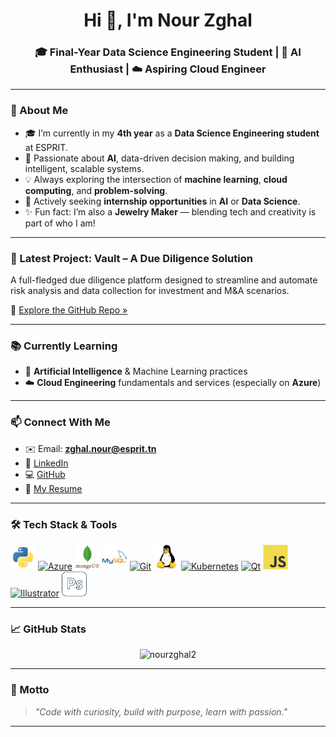 <h1 align="center">Hi 👋, I'm Nour Zghal</h1>
<h3 align="center">🎓 Final-Year Data Science Engineering Student | 🤖 AI Enthusiast | ☁️ Aspiring Cloud Engineer</h3>

---

### 🚀 About Me

- 🎓 I’m currently in my **4th year** as a **Data Science Engineering student** at ESPRIT.
- 🧠 Passionate about **AI**, data-driven decision making, and building intelligent, scalable systems.
- 💡 Always exploring the intersection of **machine learning**, **cloud computing**, and **problem-solving**.
- 💼 Actively seeking **internship opportunities** in **AI** or **Data Science**.
- ✨ Fun fact: I’m also a **Jewelry Maker** — blending tech and creativity is part of who I am!

---

### 💼 Latest Project: **Vault – A Due Diligence Solution**

A full-fledged due diligence platform designed to streamline and automate risk analysis and data collection for investment and M&A scenarios.  

🔗 [Explore the GitHub Repo »](https://github.com/nourzghal2/Pidev-Project2024.git)

---

### 📚 Currently Learning

- 🤖 **Artificial Intelligence** & Machine Learning practices
- ☁️ **Cloud Engineering** fundamentals and services (especially on **Azure**)


---

### 📫 Connect With Me

- ✉️ Email: **zghal.nour@esprit.tn**  
- 💼 [LinkedIn](https://linkedin.com/in/nour-zghal)  
- 💻 [GitHub](https://github.com/nourzghal2)  
- 📄 [My Resume](https://flowcv.com/resume/bagwloa4cp)

---

### 🛠️ Tech Stack & Tools

<p align="left">
  <a href="https://www.python.org" target="_blank"><img src="https://raw.githubusercontent.com/devicons/devicon/master/icons/python/python-original.svg" width="40" height="40" alt="Python" /></a>
  <a href="https://azure.microsoft.com/" target="_blank"><img src="https://www.vectorlogo.zone/logos/microsoft_azure/microsoft_azure-icon.svg" width="40" height="40" alt="Azure" /></a>
  <a href="https://www.mongodb.com/" target="_blank"><img src="https://raw.githubusercontent.com/devicons/devicon/master/icons/mongodb/mongodb-original-wordmark.svg" width="40" height="40" alt="MongoDB" /></a>
  <a href="https://www.mysql.com/" target="_blank"><img src="https://raw.githubusercontent.com/devicons/devicon/master/icons/mysql/mysql-original-wordmark.svg" width="40" height="40" alt="MySQL" /></a>
  <a href="https://git-scm.com/" target="_blank"><img src="https://www.vectorlogo.zone/logos/git-scm/git-scm-icon.svg" width="40" height="40" alt="Git" /></a>
  <a href="https://www.linux.org/" target="_blank"><img src="https://raw.githubusercontent.com/devicons/devicon/master/icons/linux/linux-original.svg" width="40" height="40" alt="Linux" /></a>
  <a href="https://kubernetes.io/" target="_blank"><img src="https://www.vectorlogo.zone/logos/kubernetes/kubernetes-icon.svg" width="40" height="40" alt="Kubernetes" /></a>
  <a href="https://www.qt.io/" target="_blank"><img src="https://upload.wikimedia.org/wikipedia/commons/0/0b/Qt_logo_2016.svg" width="40" height="40" alt="Qt" /></a>
  <a href="https://www.javascript.com/" target="_blank"><img src="https://raw.githubusercontent.com/devicons/devicon/master/icons/javascript/javascript-original.svg" width="40" height="40" alt="JavaScript" /></a>
  <a href="https://www.adobe.com/products/illustrator.html" target="_blank"><img src="https://www.vectorlogo.zone/logos/adobe_illustrator/adobe_illustrator-icon.svg" width="40" height="40" alt="Illustrator" /></a>
  <a href="https://www.photoshop.com/" target="_blank"><img src="https://raw.githubusercontent.com/devicons/devicon/master/icons/photoshop/photoshop-line.svg" width="40" height="40" alt="Photoshop" /></a>
</p>

---

### 📈 GitHub Stats

<p align="center">
  <img src="https://github-readme-streak-stats.herokuapp.com/?user=nourzghal2&theme=default" alt="nourzghal2" />
</p>

---

### 💬 Motto

> _"Code with curiosity, build with purpose, learn with passion."_

---


